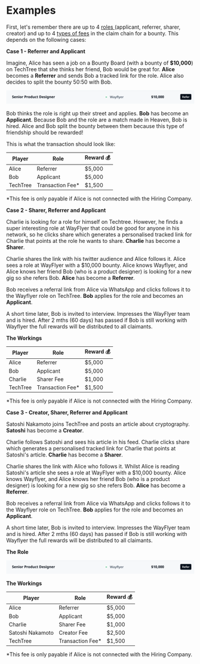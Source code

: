 # Examples

First, let's remember there are up to 4 [roles ](roles-within-the-hiring-bounties/)(applicant, referrer, sharer, creator) and up to 4 [types of fees](../../general-pricing.md) in the claim chain for a bounty. This depends on the following cases:



**Case 1 - Referrer and Applicant**

Imagine, Alice has seen a job on a Bounty Board (with a bounty of **$10,000**) on TechTree that she thinks her friend, Bob would be great for. **Alice** becomes a **Referrer** and sends Bob a tracked link for the role. Alice also decides to split the bounty 50:50 with Bob.

![](<../../../.gitbook/assets/Screenshot 2022-01-07 at 11.52.25.png>)

Bob thinks the role is right up their street and applies. **Bob** has become an **Applicant**. Because Bob and the role are a match made in Heaven, Bob is hired. Alice and Bob split the bounty between them because this type of friendship should be rewarded!

This is what the transaction should look like:

| Player   | Role              | Reward 💰 |
| -------- | ----------------- | --------- |
| Alice    | Referrer          | $5,000    |
| Bob      | Applicant         | $5,000    |
| TechTree | Transaction Fee\* | $1,500    |

\*This fee is only payable if Alice is not connected with the Hiring Company.



**Case 2 - Sharer, Referrer and Applicant**

Charlie is looking for a role for himself on Techtree. However, he finds a super interesting role at WayFlyer that could be good for anyone in his network, so he clicks share which generates a personalised tracked link for Charlie that points at the role he wants to share. **Charlie** has become a **Sharer**.

Charlie shares the link with his twitter audience and Alice follows it. Alice sees a role at WayFlyer with a $10,000 bounty. Alice knows Wayflyer, and Alice knows her friend Bob (who is a product designer) is looking for a new gig so she refers Bob. **Alice** has become a **Referrer**.&#x20;

Bob receives a referral link from Alice via WhatsApp and clicks follows it to the Wayflyer role on TechTree. **Bob** applies for the role and becomes an **Applicant**.

A short time later, Bob is invited to interview. Impresses the WayFlyer team and is hired. After 2 mths (60 days) has passed if Bob is still working with Wayflyer the full rewards will be distributed to all claimants.

**The Workings**

| Player   | Role              | Reward 💰 |
| -------- | ----------------- | --------- |
| Alice    | Referrer          | $5,000    |
| Bob      | Applicant         | $5,000    |
| Charlie  | Sharer Fee        | $1,000    |
| TechTree | Transaction Fee\* | $1,500    |

\*This fee is only payable if Alice is not connected with the Hiring Company.



**Case 3 - Creator, Sharer, Referrer and Applicant**

Satoshi Nakamoto joins TechTree and posts an article about cryptography. **Satoshi** has become a **Creator**.

Charlie follows Satoshi and sees his article in his feed. Charlie clicks share which generates a personalised tracked link for Charlie that points at Satoshi's article. **Charlie** has become a **Sharer**.

Charlie shares the link with Alice who follows it. Whilst Alice is reading Satoshi's article she sees a role at WayFlyer with a $10,000 bounty. Alice knows Wayflyer, and Alice knows her friend Bob (who is a product designer) is looking for a new gig so she refers Bob. **Alice** has become a **Referrer**.&#x20;

Bob receives a referral link from Alice via WhatsApp and clicks follows it to the Wayflyer role on TechTree. **Bob** applies for the role and becomes an **Applicant**.

A short time later, Bob is invited to interview. Impresses the WayFlyer team and is hired. After 2 mths (60 days) has passed if Bob is still working with Wayflyer the full rewards will be distributed to all claimants.

**The Role**

![](<../../../.gitbook/assets/Screenshot 2022-01-07 at 11.52.25.png>)

**The Workings**

| Player           | Role              | Reward 💰 |
| ---------------- | ----------------- | --------- |
| Alice            | Referrer          | $5,000    |
| Bob              | Applicant         | $5,000    |
| Charlie          | Sharer Fee        | $1,000    |
| Satoshi Nakamoto | Creator Fee       | $2,500    |
| TechTree         | Transaction Fee\* | $1,500    |

\*This fee is only payable if Alice is not connected with the Hiring Company.

